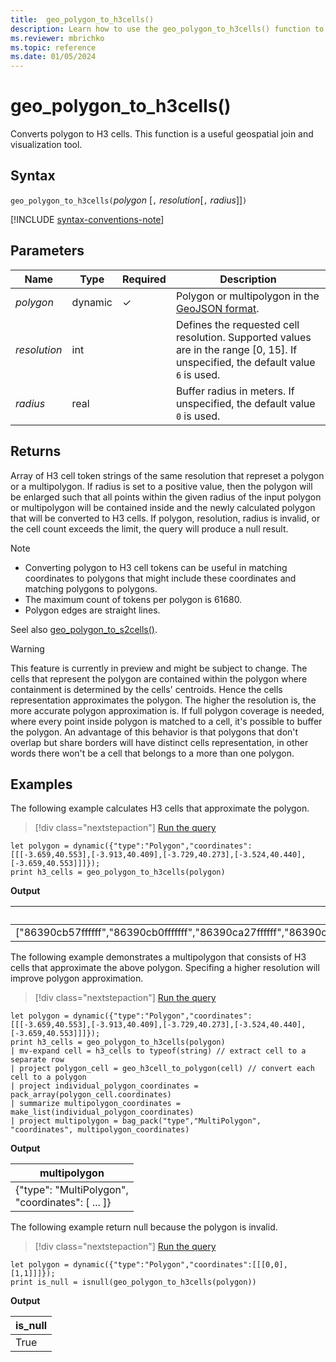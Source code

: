 ```yaml
---
title:  geo_polygon_to_h3cells()
description: Learn how to use the geo_polygon_to_h3cells() function to calculate H3 cells for a polygon
ms.reviewer: mbrichko
ms.topic: reference
ms.date: 01/05/2024
---
```

# geo_polygon_to_h3cells()

Converts polygon to H3 cells. This function is a useful geospatial join and visualization tool.

## Syntax

`geo_polygon_to_h3cells(`*polygon* [`,` *resolution*[`,` *radius*]]`)`

[!INCLUDE [syntax-conventions-note](../../includes/syntax-conventions-note.md)]

## Parameters

|Name|Type|Required|Description|
|--|--|--|--|
| *polygon* | dynamic | &check; | Polygon or multipolygon in the [GeoJSON format](https://tools.ietf.org/html/rfc7946).|
| *resolution* | int | | Defines the requested cell resolution. Supported values are in the range [0, 15]. If unspecified, the default value `6` is used.|
| *radius* | real | | Buffer radius in meters. If unspecified, the default value `0` is used.|

## Returns

Array of H3 cell token strings of the same resolution that represet a polygon or a multipolygon. If radius is set to a positive value, then the polygon will be enlarged such that all points within the given radius of the input polygon or multipolygon will be contained inside and the newly calculated polygon that will be converted to H3 cells. If polygon, resolution, radius is invalid, or the cell count exceeds the limit, the query will produce a null result.

> [!NOTE]
>
> * Converting polygon to H3 cell tokens can be useful in matching coordinates to polygons that might include these coordinates and matching polygons to polygons.
> * The maximum count of tokens per polygon is 61680.
> * Polygon edges are straight lines.

Seel also [geo_polygon_to_s2cells()](geo-polygon-to-s2cells-function.md).

> [!WARNING]
> This feature is currently in preview and might be subject to change. The cells that represent the polygon are contained within the polygon where containment is determined by the cells' centroids. Hence the cells representation approximates the polygon. The higher the resolution is, the more accurate polygon approximation is. If full polygon coverage is needed, where every point inside polygon is matched to a cell, it's possible to buffer the polygon. An advantage of this behavior is that polygons that don't overlap but share borders will have distinct cells representation, in other words there won't be a cell that belongs to a more than one polygon.

## Examples

The following example calculates H3 cells that approximate the polygon.

> [!div class="nextstepaction"]
> <a href="https://dataexplorer.azure.com/clusters/help/databases/Samples?query=H4sIAAAAAAAAA03O0QqDIBTG8fs9hZyrAhcudWFj77B7CQmTCkyjvJGxd99KL3b5Pz8OfNYEtHobR%2B%2FQEw3R9cusizeEuBpo4ZUIMGjvt2F2fTA7tFLKK63uXGBGKs5ph48WN3o0IyJ1U59eN9l5zU5nJPXff9d9ysdl3WYX0ESVNtbuvz2j8SqvU8GriZ5Q5FP5BX4H5by9AAAA" target="_blank">Run the query</a>
```kusto
let polygon = dynamic({"type":"Polygon","coordinates":[[[-3.659,40.553],[-3.913,40.409],[-3.729,40.273],[-3.524,40.440],[-3.659,40.553]]]});
print h3_cells = geo_polygon_to_h3cells(polygon)
```

**Output**

|h3_cells|
|---|
|["86390cb57ffffff","86390cb0fffffff","86390ca27ffffff","86390cb87ffffff","86390cb07ffffff","86390ca2fffffff","86390ca37ffffff","86390cb17ffffff","86390cb1fffffff","86390cb8fffffff","86390cba7ffffff","86390ca07ffffff","86390cbafffffff"]|

The following example demonstrates a multipolygon that consists of H3 cells that approximate the above polygon. Specifing a higher resolution will improve polygon approximation.

> [!div class="nextstepaction"]
> <a href="https://dataexplorer.azure.com/clusters/help/databases/Samples?query=H4sIAAAAAAAAA32Sy2rDMBBF9%2FmKQSsZnEdjuyEp%2FYRC9yGIqaw4amTJyEoa9%2FHvlWxjVGi7vLozZ%2B6IUcJBY1RXGQ2PUHYaa8npB3FdI8iOPA8WSQk3xpZSoxMt2e33%2B3m2uC%2B2ab5aFEV2SIPe3mVB56vtoDfr3l9vRr9Y572frwYd9R8OX8nDrLFSOzhljAulWp%2BnEoaN6Zgz7JT1Bh2fktkn1Ne5uDWoSwiWb5m6nYGwhDnS1nlulcByCeLmLHI3FPsKhFY0aP1WYM2b5zXWvAo%2B%2FQkbqSHIMD3kGE0adI%2FlRl%2BFdSCQnyL2WBdhpS7lVZYXVNNe0cf6QQ3yM0NrsaNxhEVUFdZuL3WNVr4LqC%2FKyd9ZNZ4FU7J19P%2BxSRQwxnnEC1YsRKLDQaTkKfjTVcCPs0j%2FDJN8A0ZsriFnAgAA" target="_blank">Run the query</a>
```kusto
let polygon = dynamic({"type":"Polygon","coordinates":[[[-3.659,40.553],[-3.913,40.409],[-3.729,40.273],[-3.524,40.440],[-3.659,40.553]]]});
print h3_cells = geo_polygon_to_h3cells(polygon)
| mv-expand cell = h3_cells to typeof(string) // extract cell to a separate row
| project polygon_cell = geo_h3cell_to_polygon(cell) // convert each cell to a polygon
| project individual_polygon_coordinates = pack_array(polygon_cell.coordinates)
| summarize multipolygon_coordinates = make_list(individual_polygon_coordinates)
| project multipolygon = bag_pack("type","MultiPolygon", "coordinates", multipolygon_coordinates)
```

**Output**

|multipolygon|
|---|
|{"type": "MultiPolygon",<br>  "coordinates": [ ... ]}|

The following example return null because the polygon is invalid.

> [!div class="nextstepaction"]
> <a href="https://dataexplorer.azure.com/clusters/help/databases/Samples?query=H4sIAAAAAAAAAy2MMQrDMAwA977CaLLBQ0K3lP6huzEmOCIVqJaJ1cGU%2Fr0JzXbcwTGqqcJ9lWLuZullflG2H9BeESZ4%2FBN4yCLbQmVWbDCFEAY%2FRB9GP8YYv%2B52qRsVNdRSeTPvK2oH2BUlnf%2Bkkp7XjMzNnsq5HxKUVsiAAAAA" target="_blank">Run the query</a>
```kusto
let polygon = dynamic({"type":"Polygon","coordinates":[[[0,0],[1,1]]]});
print is_null = isnull(geo_polygon_to_h3cells(polygon))
```

**Output**

|is_null|
|---|
|True|

